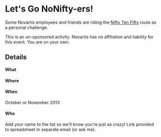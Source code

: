 # Let's Go NoNifty-ers!

Some Novartis employees and friends are riding the [Nifty Ten Fifty](http://www.niftytenfifty.com/ "Nifty Ten Fifty Event") route as a personal challenge.

This is an un-sponsored activity.  Novartis has no affiliation and liability for this event.  You are on your own.

## Details

#### What 

#### Where

#### When
October or November 2013

#### Who
Add your name to the list so we'll know you're just as crazy!  Link provided to spreadsheet in separate email (or ask me).
